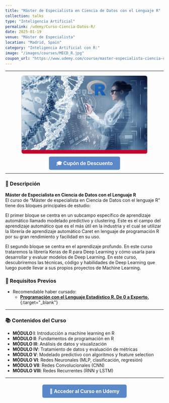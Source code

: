 ```yaml
---
title: "Máster de Especialista en Ciencia de Datos con el Lenguaje R"
collection: talks
type: "Inteligencia Artificial"
permalink: /udemy/Curso-Ciencia-Datos-R/
date: 2025-01-19
venue: "Máster de Especialista"
location: "Madrid, Spain"
category: "Inteligencia Artificial con R:"
image: "/images/courses/MECD_R.jpg"
coupon_url: "https://www.udemy.com/course/master-especialista-ciencia-datos-lenguaje-r/?couponCode=ABR_2025"
---
```


<!-- ✅ Structured Data for SEO -->
<!-- ✅ Structured Data for SEO con hasCourseInstance -->
<script type="application/ld+json">
{
  "@context": "https://schema.org",
  "@type": "Course",
  "name": "Máster de Especialista en Ciencia de Datos con el Lenguaje R",
  "description": "Máster completo para aprender ciencia de datos, machine learning y deep learning con R. Incluye proyectos con redes neuronales y algoritmos avanzados.",
  "provider": {
    "@type": "Organization",
    "name": "Udemy",
    "sameAs": "https://www.udemy.com"
  },
  "educationalCredentialAwarded": "Certificado de finalización",
  "inLanguage": "es",
  "url": "https://www.udemy.com/course/master-especialista-ciencia-datos-lenguaje-r/?couponCode=ABR_2025",
  "image": "https://www.manuelcastillo.eu/images/courses/MECD_R.jpg",
  "hasCourseInstance": {
    "@type": "CourseInstance",
    "name": "Máster de Especialista en Ciencia de Datos con el Lenguaje R",
    "courseMode": "online",
    "inLanguage": "es",
    "startDate": "2025-01-01",
    "endDate": "2025-12-31",
    "url": "https://www.udemy.com/course/master-especialista-ciencia-datos-lenguaje-r/?couponCode=ABR_2025",
    "location": {
      "@type": "Place",
      "name": "Udemy",
      "url": "https://www.udemy.com"
    }
  }
}
</script>

<style>
.boton-udemy {
  background-color: #5a88c9;
  color: white;
  padding: 0.75em 1.5em;
  text-decoration: none !important;
  font-weight: bold;
  border-radius: 5px;
  font-size: 1.1em;
  transition: background-color 0.3s ease;
}
.boton-udemy:hover {
  background-color: #4e7abf;
  text-decoration: none !important;
}
.page__taxonomy {
  display: none !important;
}
</style>

---

<div style="text-align: center;">
  <img src="/images/courses/MECD_R.jpg" alt="Máster Ciencia de Datos con R" width="400" style="border-radius: 8px; border: 1px solid #ccc; margin-bottom: 1rem;">
</div>

<div style="text-align: center; margin-bottom: 1rem;">
  <a href="https://www.udemy.com/course/master-especialista-ciencia-datos-lenguaje-r/?couponCode=ABR_2025" target="_blank" class="boton-udemy">
    🎓 Cupón de Descuento
  </a>
</div>

---

### 📘 Descripción

**Máster de Especialista en Ciencia de Datos con el Lenguaje R**  
El curso de “Máster de especialista en Ciencia de Datos con el lenguaje R” tiene dos bloques principales de estudio:

El primer bloque se centra en un subcampo específico de aprendizaje automático llamado modelado predictivo y clustering. Este es el campo del aprendizaje automático que es el más útil en la industria y el cual se utilizar la librería de aprendizaje automático Caret en lenguaje de programación R por su gran rendimiento y facilidad en su uso.

El segundo bloque se centra en el aprendizaje profundo. En este curso trataremos la librería Keras de R para Deep Learning y cómo usarla para desarrollar y evaluar modelos de Deep Learning. En este curso, descubriremos las técnicas, código y habilidades de Deep Learning que luego puede llevar a sus propios proyectos de Machine Learning. 

### 🧠 Requisitos Previos

- Recomendable haber cursado:
  - [**Programación con el Lenguaje Estadístico R. De 0 a Experto.**](https://www.udemy.com/course/programacion-lenguaje-estadistico-r/?couponCode=ABR_2025){:target="_blank"}

---

### 📚 Contenidos del Curso

- **MÓDULO I**: Introducción a machine learning en R  
- **MÓDULO II**: Fundamentos de programación en R  
- **MÓDULO III**: Análisis de datos y visualización  
- **MÓDULO IV**: Tratamiento de datos y evaluación de métricas  
- **MÓDULO V**: Modelado predictivo con algoritmos y feature selection  
- **MÓDULO VI**: Redes Neuronales (MLP, clasificación, regresión)  
- **MÓDULO VII**: Redes Convolucionales (CNN)  
- **MÓDULO VIII**: Redes Recurrentes (RNN y LSTM)

---

<div style="text-align: center; margin-top: 2rem;">
  <a href="https://www.udemy.com/course/master-especialista-ciencia-datos-lenguaje-r/?couponCode=ABR_2025" target="_blank" class="boton-udemy">
    🚀 Acceder al Curso en Udemy
  </a>
</div>